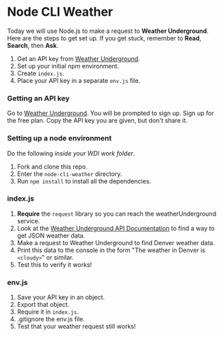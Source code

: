 <!--This would be a great lab for fist-to-five differentiation...also ask who has an API key already so they can skip step 1 if needed.-->

# Node CLI Weather

Today we will use Node.js to make a request to **Weather Underground**.  Here are the steps to get set up.  If you get stuck, remember to **Read**, **Search**, then **Ask**.

1. Get an API key from [Weather Underground](https://www.wunderground.com/weather/api/).
2. Set up your initial npm environment.
3. Create `index.js`.
4. Place your API key in a separate `env.js` file.

### Getting an API key

Go to [Weather Underground](https://www.wunderground.com/weather/api/).  You will be prompted to sign up.  Sign up for the free plan.  Copy the API key you are given, but don't share it.

### Setting up a node environment

Do the following *inside your WDI work folder*.

1. Fork and clone this repo.
2. Enter the `node-cli-weather` directory.
3. Run `npm install` to install all the dependencies.

### index.js

1. **Require** the `request` library so you can reach the weatherUnderground service.
2. Look at the [Weather Underground API Documentation](https://www.wunderground.com/weather/api/d/docs) to find a way to get JSON weather data.
3. Make a request to Weather Underground to find Denver weather data.
4. Print this data to the console in the form "The weather in Denver is `<cloudy>`" or similar.
5. Test this to verify it works!

### env.js

1. Save your API key in an object.
2. Export that object.
3. Require it in `index.js`.
4. .gitignore the env.js file.
5. Test that your weather request still works!

<!--Make sure you model a solution, at least for the env.js before leaving. -->
